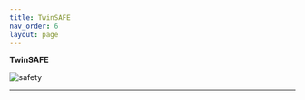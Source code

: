 ```yaml
---
title: TwinSAFE
nav_order: 6
layout: page
---
```


**TwinSAFE**



![safety](safety.jpg "safety")

---

